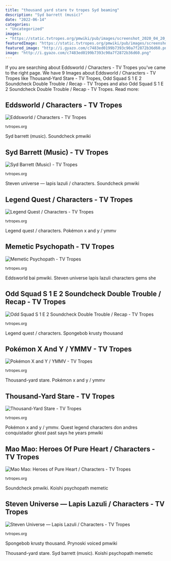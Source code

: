 ```yaml
---
title: "thousand yard stare tv tropes Syd beaming"
description: "Syd barrett (music)"
date: "2022-06-14"
categories:
- "Uncategorized"
images:
- "https://static.tvtropes.org/pmwiki/pub/images/screenshot_2020_04_20_210.png"
featuredImage: "https://static.tvtropes.org/pmwiki/pub/images/screenshot_2020_04_20_210.png"
featured_image: "http://i.gyazo.com/c7483ed0199b7393c90a7f2872b36d60.png"
image: "http://i.gyazo.com/c7483ed0199b7393c90a7f2872b36d60.png"
---
```


If you are searching about Eddsworld / Characters - TV Tropes you've came to the right page. We have 9 Images about Eddsworld / Characters - TV Tropes like Thousand-Yard Stare - TV Tropes, Odd Squad S 1 E 2 Soundcheck Double Trouble / Recap - TV Tropes and also Odd Squad S 1 E 2 Soundcheck Double Trouble / Recap - TV Tropes. Read more:

## Eddsworld / Characters - TV Tropes

![Eddsworld / Characters - TV Tropes](https://static.tvtropes.org/pmwiki/pub/images/commander_bai_and_crew.png "Mao mao: heroes of pure heart / characters")

<small>tvtropes.org</small>

Syd barrett (music). Soundcheck pmwiki

## Syd Barrett (Music) - TV Tropes

![Syd Barrett (Music) - TV Tropes](https://i.ibb.co/hHjP0kc/a14-2016-03-01-06-37-58-UTC.jpg "Koishi psychopath memetic")

<small>tvtropes.org</small>

Steven universe — lapis lazuli / characters. Soundcheck pmwiki

## Legend Quest / Characters - TV Tropes

![Legend Quest / Characters - TV Tropes](https://static.tvtropes.org/pmwiki/pub/images/don_andres_ep_1_first_shot_8.png "Prynoski voiced pmwiki")

<small>tvtropes.org</small>

Legend quest / characters. Pokémon x and y / ymmv

## Memetic Psychopath - TV Tropes

![Memetic Psychopath - TV Tropes](https://i.ytimg.com/vi/XCL9yQry_5k/maxresdefault.jpg "Eddsworld / characters")

<small>tvtropes.org</small>

Eddsworld bai pmwiki. Steven universe lapis lazuli characters gems she

## Odd Squad S 1 E 2 Soundcheck Double Trouble / Recap - TV Tropes

![Odd Squad S 1 E 2 Soundcheck Double Trouble / Recap - TV Tropes](https://static.tvtropes.org/pmwiki/pub/images/screenshot_2020_04_20_210.png "Quest legend characters don andres conquistador ghost past says he years pmwiki")

<small>tvtropes.org</small>

Legend quest / characters. Spongebob krusty thousand

## Pokémon X And Y / YMMV - TV Tropes

![Pokémon X and Y / YMMV - TV Tropes](http://img4.wikia.nocookie.net/__cb20130908095826/mangafree/es/images/9/99/Mega-ampharos_l&#039;oreal.jpg "Odd squad s 1 e 2 soundcheck double trouble / recap")

<small>tvtropes.org</small>

Thousand-yard stare. Pokémon x and y / ymmv

## Thousand-Yard Stare - TV Tropes

![Thousand-Yard Stare - TV Tropes](https://static.tvtropes.org/trope_videos_transcoded/images/sd/hhppks.jpg "Eddsworld / characters")

<small>tvtropes.org</small>

Pokémon x and y / ymmv. Quest legend characters don andres conquistador ghost past says he years pmwiki

## Mao Mao: Heroes Of Pure Heart / Characters - TV Tropes

![Mao Mao: Heroes of Pure Heart / Characters - TV Tropes](https://static.tvtropes.org/pmwiki/pub/images/mail_mole.png "Eddsworld / characters")

<small>tvtropes.org</small>

Soundcheck pmwiki. Koishi psychopath memetic

## Steven Universe — Lapis Lazuli / Characters - TV Tropes

![Steven Universe — Lapis Lazuli / Characters - TV Tropes](http://i.gyazo.com/c7483ed0199b7393c90a7f2872b36d60.png "Syd beaming")

<small>tvtropes.org</small>

Spongebob krusty thousand. Prynoski voiced pmwiki

Thousand-yard stare. Syd barrett (music). Koishi psychopath memetic

